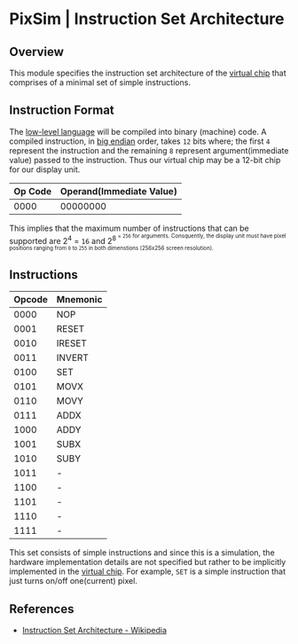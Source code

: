 # PixSim | Instruction Set Architecture

## Overview

This module specifies the instruction set architecture of the
[virtual chip](./virtual-chip.md) that comprises of a minimal set of simple
instructions.

## Instruction Format

The [low-level language](./pml.md) will be compiled into binary (machine) code.
A compiled instruction, in [big endian](https://wikipedia.org/wiki/Endianness)
order, takes `12` bits where; the first `4` represent the instruction and the
remaining `8` represent argument(immediate value) passed to the instruction.
Thus our virtual chip may be a 12-bit chip for our display unit.

| **Op Code** | **Operand(Immediate Value)** |
| ----------- | ---------------------------- |
| 0000        | 00000000                     |

This implies that the maximum number of instructions that can be supported are
2<sup>4</sup> = `16` and 2<sup>8<sup> = `256` for arguments. Consquently, the
display unit must have pixel positions ranging from `0` to `255` in both
dimenstions (256x256 screen resolution).

## Instructions

| **Opcode** | **Mnemonic** |
| :--------- | :----------- |
| 0000       | NOP          |
| 0001       | RESET        |
| 0010       | IRESET       |
| 0011       | INVERT       |
| 0100       | SET          |
| 0101       | MOVX         |
| 0110       | MOVY         |
| 0111       | ADDX         |
| 1000       | ADDY         |
| 1001       | SUBX         |
| 1010       | SUBY         |
| 1011       | -            |
| 1100       | -            |
| 1101       | -            |
| 1110       | -            |
| 1111       | -            |

This set consists of simple instructions and since this is a simulation, the
hardware implementation details are not specified but rather to be implicitly
implemented in the [virtual chip](./virtual-chip.md). For example, `SET` is a
simple instruction that just turns on/off one(current) pixel.

## References

-   [Instruction Set Architecture - Wikipedia](https://wikipedia.org/wiki/Instruction_set_architecture)
